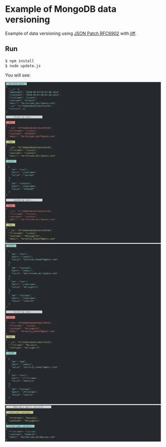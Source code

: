 Example of MongoDB data versioning
==========================

Example of data versioning using [JSON Patch RFC6902](https://tools.ietf.org/html/rfc6902) with [jiff](https://github.com/cujojs/jiff).

## Run
 
```
$ npm install
$ node update.js
```

You will see:

![01](./01.png)
![02](./02.png)
![03](./03.png)
